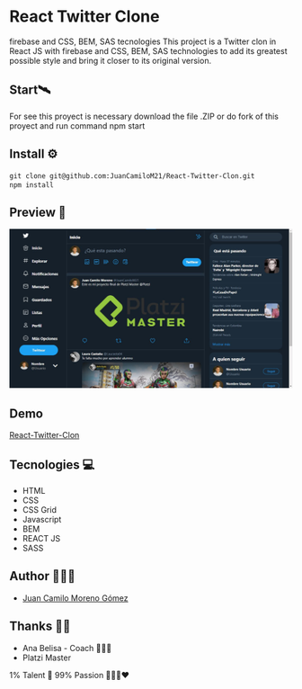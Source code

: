 # React Twitter Clone

firebase and CSS, BEM, SAS tecnologies
This project is a Twitter clon in React JS with firebase and CSS, BEM, SAS technologies to add its greatest possible style and bring it closer to its original version.

## Start🛰

For see this proyect is necessary download the file .ZIP or do fork of this proyect and run command npm start

## Install ⚙

    git clone git@github.com:JuanCamiloM21/React-Twitter-Clon.git
    npm install

## Preview 👀

![Desktop](src/assets/img/Twitter.jpg)

## Demo

[React-Twitter-Clon](https://juancamilo21.github.io/React-Twitter-Clon/)

## Tecnologies 💻

- HTML
- CSS
- CSS Grid
- Javascript
- BEM
- REACT JS
- SASS

## Author 🙋🏼‍♂️

- [Juan Camilo Moreno Gómez](https://github.com/JuanCamiloM21)

## Thanks 👏🏽

- Ana Belisa - Coach 👩🏽‍🏫
- Platzi Master

1% Talent 🧠 99% Passion 👨🏼‍💻❤️
